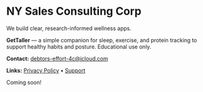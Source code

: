 # NY Sales Consulting Corp
We build clear, research-informed wellness apps.

**GetTaller** — a simple companion for sleep, exercise, and protein tracking to support healthy habits and posture. Educational use only.

**Contact:** [debtors-effort-4c@icloud.com](mailto:debtors-effort-4c@icloud.com)

**Links:** [Privacy Policy](/privacy) • [Support](/support)

Coming soon!
